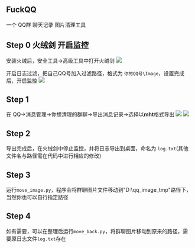 ## FuckQQ

一个 QQ群 聊天记录 图片清理工具

## Step 0 火绒剑 开启监控
安装火绒后，安全工具->高级工具中打开火绒剑 
![](step0.1.png)

开启日志过滤，把自己QQ号加入过滤路径，格式为 `你的QQ号\Image`，设置完成后，开启监控
![](step0.2.png)


## Step 1
在 QQ->消息管理->你想清理的群聊->导出消息记录->选择以**mht**格式导出
![](step1.1.png)
![](step1.2.png)

## Step 2
导出完成后，在火绒剑中停止监控，并将日志导出到桌面，命名为 `log.txt`(其他文件名与路径需在代码中进行相应的修改)

## Step 3
运行`move_image.py`，程序会将群聊图片文件移动到"D:\qq_image_tmp"路径下，当然你也可以自行指定路径

## Step 4
如有需要，可以在整理后运行`move_back.py`，将群聊图片移动到原来的路径，需要原日志文件`log.txt`存在